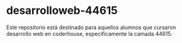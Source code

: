 # desarrolloweb-44615
Este repositorio está destinado para aquellos alumnos que cursaron desarrollo web en coderhouse, especificamente la camada 44615.
